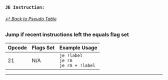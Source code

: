 ### `JE Instruction:`
###### [↩ Back to Pseudo Table](../README.md)
### Jump if recent instructions left the equals flag set
| Opcode | Flags Set    | Example Usage |
|--------|-------------|---------------|
| 21     | N/A | `je !label` <br> `je rA` <br> `je rA + !label`             |
---
